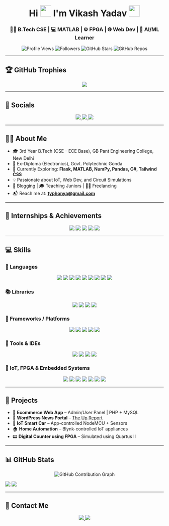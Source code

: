 <!-- Heading Section -->
<h1 align="center">
  Hi <img src="https://media.giphy.com/media/hvRJCLFzcasrR4ia7z/giphy.gif" width="35px"/> I'm Vikash Yadav <img src="https://media.giphy.com/media/WUlplcMpOCEmTGBtBW/giphy.gif" width="35px"/>
</h1>

<h3 align="center">
  👨‍🎓 B.Tech CSE | 💻 MATLAB | ⚙️ FPGA | 🌐 Web Dev | 🤖 AI/ML Learner
</h3>

<p align="center">
  <img src="https://komarev.com/ghpvc/?username=developervikki&label=Profile%20Views&color=0e75b6&style=for-the-badge" alt="Profile Views"/>
  <img src="https://img.shields.io/github/followers/developervikki?label=Followers&style=for-the-badge" alt="Followers"/>
  <img src="https://img.shields.io/github/stars/developervikki?style=for-the-badge" alt="GitHub Stars"/>
  <img src="https://img.shields.io/github/repos/developervikki?style=for-the-badge" alt="GitHub Repos"/>
</p>

---

## 🏆 GitHub Trophies

<p align="center">
  <img src="https://github-profile-trophy.vercel.app/?username=developervikki&theme=radical&margin-w=10&no-bg=true" />
</p>

---

## 🔗 Socials

<p align="center">
  <a href="https://www.linkedin.com/in/vikashyadavbasti" target="_blank">
    <img src="https://img.shields.io/badge/LinkedIn-0077B5?style=for-the-badge&logo=linkedin&logoColor=white"/>
  </a>
  <a href="mailto:typhonya@gmail.com">
    <img src="https://img.shields.io/badge/Gmail-D14836?style=for-the-badge&logo=gmail&logoColor=white"/>
  </a>
  <a href="https://flutterfever.com" target="_blank">
    <img src="https://img.shields.io/badge/Portfolio-18A303?style=for-the-badge&logo=ionic&logoColor=white"/>
  </a>
</p>

---

## 👨‍💻 About Me

- 🎓 3rd Year B.Tech (CSE - ECE Base), GB Pant Engineering College, New Delhi  
- 🔬 Ex-Diploma (Electronics), Govt. Polytechnic Gonda  
- 🌱 Currently Exploring: **Flask, MATLAB, NumPy, Pandas, C#, Tailwind CSS**  
- 💡 Passionate about IoT, Web Dev, and Circuit Simulations  
- 📝 Blogging | 🎓 Teaching Juniors | 🧑‍💻 Freelancing  
- 📬 Reach me at: **typhonya@gmail.com**

---

## 💼 Internships & Achievements

<p align="center">
  <img src="https://img.shields.io/badge/Freelancer-Success-green?style=for-the-badge&logo=fiverr&logoColor=white"/>
  <img src="https://img.shields.io/badge/Intern-Softpro%20India-blue?style=for-the-badge&logo=bookstack&logoColor=white"/>
  <img src="https://img.shields.io/badge/Intern-Web%20Gestures-yellow?style=for-the-badge&logo=vercel&logoColor=black"/>
  <img src="https://img.shields.io/badge/Project-Ecommerce%20App-red?style=for-the-badge&logo=php&logoColor=white"/>
  <img src="https://img.shields.io/badge/IoT-Smart%20Car-orange?style=for-the-badge&logo=arduino&logoColor=white"/>
</p>

---

## 💻 Skills

<!-- Languages -->
### 🧠 Languages
<p align="center">
  <img src="https://img.shields.io/badge/C-00599C?style=for-the-badge&logo=c&logoColor=white" />
  <img src="https://img.shields.io/badge/C++-00599C?style=for-the-badge&logo=c%2B%2B&logoColor=white" />
  <img src="https://img.shields.io/badge/Python-3776AB?style=for-the-badge&logo=python&logoColor=white" />
  <img src="https://img.shields.io/badge/PHP-777BB4?style=for-the-badge&logo=php&logoColor=white" />
  <img src="https://img.shields.io/badge/MATLAB-orange?style=for-the-badge&logo=mathworks&logoColor=white" />
  <img src="https://img.shields.io/badge/C%23-239120?style=for-the-badge&logo=c-sharp&logoColor=white" />
  <img src="https://img.shields.io/badge/HTML-E34F26?style=for-the-badge&logo=html5&logoColor=white" />
  <img src="https://img.shields.io/badge/CSS-1572B6?style=for-the-badge&logo=css3&logoColor=white" />
  <img src="https://img.shields.io/badge/SQL-4479A1?style=for-the-badge&logo=mysql&logoColor=white" />
</p>

<!-- Libraries -->
### 📚 Libraries
<p align="center">
  <img src="https://img.shields.io/badge/Numpy-013243?style=for-the-badge&logo=numpy&logoColor=white" />
  <img src="https://img.shields.io/badge/Pandas-150458?style=for-the-badge&logo=pandas&logoColor=white" />
  <img src="https://img.shields.io/badge/Simulink-fb8c00?style=for-the-badge&logo=mathworks&logoColor=white" />
  <img src="https://img.shields.io/badge/STL-C%2B%2B?style=for-the-badge&logo=cplusplus&logoColor=white" />
</p>

<!-- Frameworks -->
### 🚀 Frameworks / Platforms
<p align="center">
  <img src="https://img.shields.io/badge/Flask-000000?style=for-the-badge&logo=flask&logoColor=white" />
  <img src="https://img.shields.io/badge/Tailwind-06B6D4?style=for-the-badge&logo=tailwind-css&logoColor=white" />
  <img src="https://img.shields.io/badge/Bootstrap-563D7C?style=for-the-badge&logo=bootstrap&logoColor=white" />
  <img src="https://img.shields.io/badge/WordPress-21759B?style=for-the-badge&logo=wordpress&logoColor=white" />
  <img src="https://img.shields.io/badge/Blynk-28C101?style=for-the-badge&logo=googlehome&logoColor=white" />
</p>

<!-- Tools -->
### 🔧 Tools & IDEs
<p align="center">
  <img src="https://img.shields.io/badge/Git-F05032?style=for-the-badge&logo=git&logoColor=white" />
  <img src="https://img.shields.io/badge/GitHub-181717?style=for-the-badge&logo=github&logoColor=white" />
  <img src="https://img.shields.io/badge/XAMPP-FB7A24?style=for-the-badge&logo=xampp&logoColor=white" />
  <img src="https://img.shields.io/badge/VS%20Code-007ACC?style=for-the-badge&logo=visual-studio-code&logoColor=white" />
</p>

<!-- IoT -->
### 🔌 IoT, FPGA & Embedded Systems
<p align="center">
  <img src="https://img.shields.io/badge/Arduino-00979D?style=for-the-badge&logo=arduino&logoColor=white" />
  <img src="https://img.shields.io/badge/NodeMCU-83C5BE?style=for-the-badge&logo=wifi&logoColor=white" />
  <img src="https://img.shields.io/badge/ESP8266-000000?style=for-the-badge&logo=esphome&logoColor=white" />
  <img src="https://img.shields.io/badge/FPGA-00AEEF?style=for-the-badge&logo=intel&logoColor=white" />
  <img src="https://img.shields.io/badge/Quartus-0071C5?style=for-the-badge&logo=intel&logoColor=white" />
  <img src="https://img.shields.io/badge/LTspice-CC0000?style=for-the-badge&logo=analog-devices&logoColor=white" />
  <img src="https://img.shields.io/badge/MultiSim-00599C?style=for-the-badge&logo=ni&logoColor=white" />
</p>

---

## 🚀 Projects

- 🛒 **Ecommerce Web App** – Admin/User Panel | PHP + MySQL  
- 📰 **WordPress News Portal** – [The Up Report](https://theupreport.com)  
- 🚗 **IoT Smart Car** – App-controlled NodeMCU + Sensors  
- 🏠 **Home Automation** – Blynk-controlled IoT appliances  
- 📟 **Digital Counter using FPGA** – Simulated using Quartus II

---

## 📊 GitHub Stats

<p align="center">
   

  <img src="https://github-readme-activity-graph.vercel.app/graph?username=developervikki&theme=react-dark" alt="GitHub Contribution Graph"/>
  <!--<img src="https://github-readme-stats.vercel.app/api?username=developervikki&show_icons=true&theme=radical" height="180"/>-->
 
  
  

</p>
<p >
  <img src="https://streak-stats.demolab.com?user=developervikki&theme=radical" />
    <img src="https://github-readme-stats.vercel.app/api/top-langs/?username=developervikki&layout=compact&theme=radical"/>

</p>



---

## 📱 Contact Me

<p align="center">
  <a href="mailto:vky9670480893@gmail.com">
    <img src="https://img.shields.io/badge/Gmail-D14836?style=for-the-badge&logo=gmail&logoColor=white"/>
  </a>
  <a href="https://twitter.com/developervikki">
    <img src="https://img.shields.io/twitter/follow/developervikki?logo=twitter&style=for-the-badge"/>
  </a>
</p>
